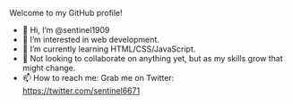 Welcome to my GitHub profile!

- 👋 Hi, I’m @sentinel1909
- 👀 I’m interested in web development.
- 🌱 I’m currently learning HTML/CSS/JavaScript.
- 💞️ Not looking to collaborate on anything yet, but as my skills grow that might change.
- 📫 How to reach me: Grab me on Twitter: https://twitter.com/sentinel6671

